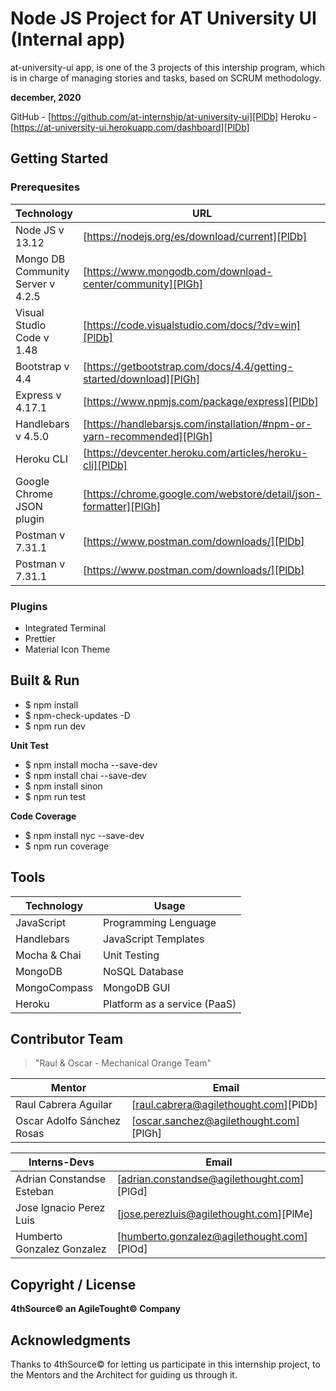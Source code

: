 # Node JS Project for AT University UI (Internal app)


at-university-ui app, is one of the 3 projects of this intership program, which is in charge of managing stories and tasks, based on SCRUM methodology.


**december, 2020**


GitHub - [https://github.com/at-internship/at-university-ui][PlDb]
Heroku - [https://at-university-ui.herokuapp.com/dashboard][PlDb]


## Getting Started
### Prerequesites


| Technology | URL |
| ------ | ------ |
| Node JS v 13.12 | [https://nodejs.org/es/download/current][PlDb] |
| Mongo DB Community Server v 4.2.5 | [https://www.mongodb.com/download-center/community][PlGh] |
| Visual Studio Code v 1.48 | [https://code.visualstudio.com/docs/?dv=win][PlDb] |
| Bootstrap v 4.4 | [https://getbootstrap.com/docs/4.4/getting-started/download][PlGh] |
| Express v 4.17.1 | [https://www.npmjs.com/package/express][PlDb] |
| Handlebars v 4.5.0 | [https://handlebarsjs.com/installation/#npm-or-yarn-recommended][PlGh] |
| Heroku CLI | [https://devcenter.heroku.com/articles/heroku-cli][PlDb] |
| Google Chrome JSON plugin | [https://chrome.google.com/webstore/detail/json-formatter][PlGh] |
| Postman v 7.31.1 | [https://www.postman.com/downloads/][PlDb] |
| Postman v 7.31.1 | [https://www.postman.com/downloads/][PlDb] |


### Plugins
* Integrated Terminal
* Prettier
* Material Icon Theme

## Built & Run
* $ npm install
* $ npm-check-updates -D
* $ npm run dev


**Unit Test**
* $ npm install mocha --save-dev
* $ npm install chai --save-dev
* $ npm install sinon
* $ npm run test


**Code Coverage**
* $ npm install nyc --save-dev
* $ npm run coverage


## Tools
| Technology | Usage |
| ------ | ------ |
| JavaScript | Programming Lenguage |
| Handlebars | JavaScript Templates |
| Mocha & Chai | Unit Testing |
| MongoDB | NoSQL Database |
| MongoCompass | MongoDB GUI |
| Heroku | Platform as a service (PaaS) |


## Contributor Team


> "Raul & Oscar - Mechanical Orange Team"


| Mentor | Email |
| ------ | ------ |
| Raul Cabrera Aguilar | [raul.cabrera@agilethought.com][PlDb] |
| Oscar Adolfo Sánchez Rosas | [oscar.sanchez@agilethought.com][PlGh] |


| Interns-Devs | Email |
| ------ | ------ |
| Adrian Constandse Esteban | [adrian.constandse@agilethought.com][PlGd] |
| Jose Ignacio Perez Luis | [jose.perezluis@agilethought.com][PlMe] |
| Humberto Gonzalez Gonzalez | [humberto.gonzalez@agilethought.com][PlOd] |


## Copyright / License
**4thSource© an AgileTought© Company**


## Acknowledgments
Thanks to 4thSource© for letting us participate in this internship project, to the Mentors and the Architect for guiding us through it.
